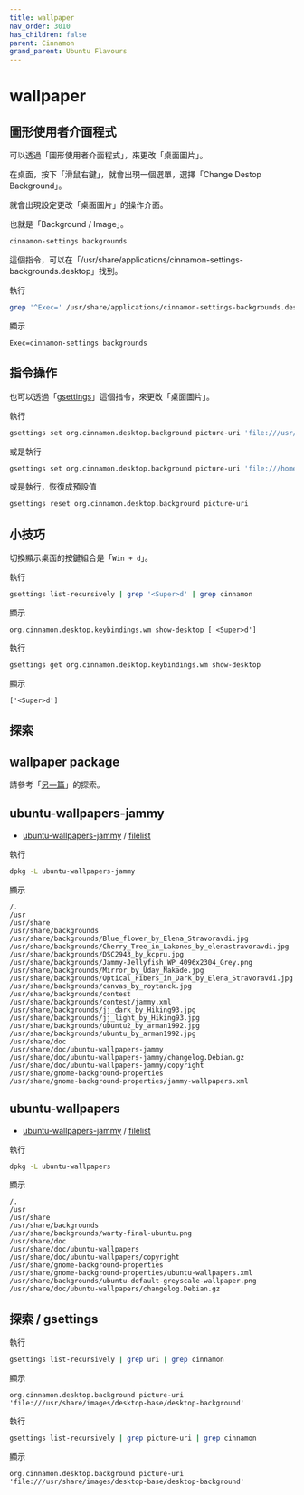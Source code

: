 ```yaml
---
title: wallpaper
nav_order: 3010
has_children: false
parent: Cinnamon
grand_parent: Ubuntu Flavours
---
```



# wallpaper


## 圖形使用者介面程式

可以透過「圖形使用者介面程式」，來更改「桌面圖片」。

在桌面，按下「滑鼠右鍵」，就會出現一個選單，選擇「Change Destop Background」。

就會出現設定更改「桌面圖片」的操作介面。

也就是「Background / Image」。

``` sh
cinnamon-settings backgrounds
```

這個指令，可以在「/usr/share/applications/cinnamon-settings-backgrounds.desktop」找到。

執行

``` sh
grep '^Exec=' /usr/share/applications/cinnamon-settings-backgrounds.desktop
```

顯示

```
Exec=cinnamon-settings backgrounds
```

## 指令操作

也可以透過「[gsettings](https://manpages.ubuntu.com/manpages/jammy/en/man1/gsettings.1.html)」這個指令，來更改「桌面圖片」。


執行

``` sh
gsettings set org.cinnamon.desktop.background picture-uri 'file:///usr/share/backgrounds/Blue_flower_by_Elena_Stravoravdi.jpg'
```

或是執行

``` sh
gsettings set org.cinnamon.desktop.background picture-uri 'file:///home/sam/Pictures/Wallpaper/default.jpg'
```

或是執行，恢復成預設值


``` sh
gsettings reset org.cinnamon.desktop.background picture-uri
```


## 小技巧

切換顯示桌面的按鍵組合是「`Win + d`」。


執行

``` sh
gsettings list-recursively | grep '<Super>d' | grep cinnamon
```

顯示

```
org.cinnamon.desktop.keybindings.wm show-desktop ['<Super>d']
```

執行

``` sh
gsettings get org.cinnamon.desktop.keybindings.wm show-desktop
```

顯示

```
['<Super>d']
```


## 探索

## wallpaper package

請參考「[另一篇](https://samwhelp.github.io/note-about-ubuntu/read/subject/wallpaper.html)」的探索。

## ubuntu-wallpapers-jammy

* [ubuntu-wallpapers-jammy](https://packages.ubuntu.com/jammy/ubuntu-wallpapers-jammy) / [filelist](https://packages.ubuntu.com/jammy/all/ubuntu-wallpapers-jammy/filelist)

執行

``` sh
dpkg -L ubuntu-wallpapers-jammy
```

顯示

```
/.
/usr
/usr/share
/usr/share/backgrounds
/usr/share/backgrounds/Blue_flower_by_Elena_Stravoravdi.jpg
/usr/share/backgrounds/Cherry_Tree_in_Lakones_by_elenastravoravdi.jpg
/usr/share/backgrounds/DSC2943_by_kcpru.jpg
/usr/share/backgrounds/Jammy-Jellyfish_WP_4096x2304_Grey.png
/usr/share/backgrounds/Mirror_by_Uday_Nakade.jpg
/usr/share/backgrounds/Optical_Fibers_in_Dark_by_Elena_Stravoravdi.jpg
/usr/share/backgrounds/canvas_by_roytanck.jpg
/usr/share/backgrounds/contest
/usr/share/backgrounds/contest/jammy.xml
/usr/share/backgrounds/jj_dark_by_Hiking93.jpg
/usr/share/backgrounds/jj_light_by_Hiking93.jpg
/usr/share/backgrounds/ubuntu2_by_arman1992.jpg
/usr/share/backgrounds/ubuntu_by_arman1992.jpg
/usr/share/doc
/usr/share/doc/ubuntu-wallpapers-jammy
/usr/share/doc/ubuntu-wallpapers-jammy/changelog.Debian.gz
/usr/share/doc/ubuntu-wallpapers-jammy/copyright
/usr/share/gnome-background-properties
/usr/share/gnome-background-properties/jammy-wallpapers.xml
```

## ubuntu-wallpapers

* [ubuntu-wallpapers-jammy](https://packages.ubuntu.com/jammy/ubuntu-wallpapers) / [filelist](https://packages.ubuntu.com/jammy/all/ubuntu-wallpapers/filelist)

執行

``` sh
dpkg -L ubuntu-wallpapers
```

顯示

```
/.
/usr
/usr/share
/usr/share/backgrounds
/usr/share/backgrounds/warty-final-ubuntu.png
/usr/share/doc
/usr/share/doc/ubuntu-wallpapers
/usr/share/doc/ubuntu-wallpapers/copyright
/usr/share/gnome-background-properties
/usr/share/gnome-background-properties/ubuntu-wallpapers.xml
/usr/share/backgrounds/ubuntu-default-greyscale-wallpaper.png
/usr/share/doc/ubuntu-wallpapers/changelog.Debian.gz
```

## 探索 / gsettings

執行

``` sh
gsettings list-recursively | grep uri | grep cinnamon
```

顯示

```
org.cinnamon.desktop.background picture-uri 'file:///usr/share/images/desktop-base/desktop-background'
```


執行

``` sh
gsettings list-recursively | grep picture-uri | grep cinnamon
```

顯示

```
org.cinnamon.desktop.background picture-uri 'file:///usr/share/images/desktop-base/desktop-background'
```
